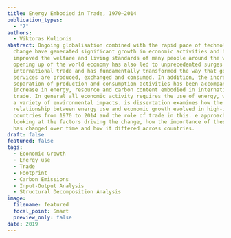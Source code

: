 ```yaml
---
title: Energy Embodied in Trade, 1970–2014
publication_types:
  - "7"
authors:
  - Viktoras Kulionis
abstract: Ongoing globalisation combined with the rapid pace of technological
  change have generated significant growth in economic activities and have
  improved the welfare and living standards of many people around the world. e
  opening up of the world economy has also led to unprecedented surges in
  international trade and has fundamentally transformed the way that goods and
  services are produced, exchanged and consumed. In addition, the increasing
  separation of production and consumption activities has been accompanied by an
  increase in energy, resource and carbon content embodied in international
  trade. In general all economic activity requires the use of energy, which has
  a variety of environmental impacts. is dissertation examines how the
  relationship between energy use and economic growth evolved in high-income
  countries from 1970 to 2014 and the role of trade in this. e approach involves
  looking at the factors driving the change, how the importance of these factors
  has changed over time and how it differed across countries.
draft: false
featured: false
tags:
  - Economic Growth
  - Energy use
  - Trade
  - Footprint
  - Carbon Emissions
  - Input-Output Analysis
  - Structural Decomposition Analysis
image:
  filename: featured
  focal_point: Smart
  preview_only: false
date: 2019
---
```

